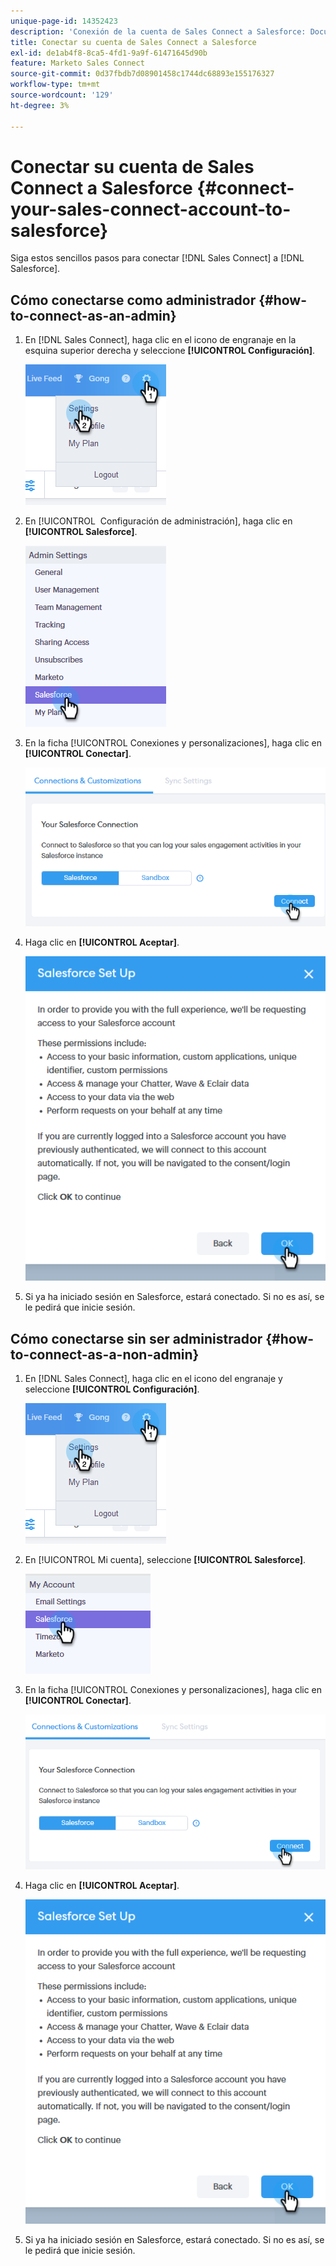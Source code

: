 ```yaml
---
unique-page-id: 14352423
description: 'Conexión de la cuenta de Sales Connect a Salesforce: Documentos de Marketo: documentación del producto'
title: Conectar su cuenta de Sales Connect a Salesforce
exl-id: de1ab4f8-8ca5-4fd1-9a9f-61471645d90b
feature: Marketo Sales Connect
source-git-commit: 0d37fbdb7d08901458c1744dc68893e155176327
workflow-type: tm+mt
source-wordcount: '129'
ht-degree: 3%

---
```


# Conectar su cuenta de Sales Connect a Salesforce {#connect-your-sales-connect-account-to-salesforce}

Siga estos sencillos pasos para conectar [!DNL Sales Connect] a [!DNL Salesforce].

## Cómo conectarse como administrador {#how-to-connect-as-an-admin}

1. En [!DNL Sales Connect], haga clic en el icono de engranaje en la esquina superior derecha y seleccione **[!UICONTROL Configuración]**.

   ![](assets/one.png)

1. En [!UICONTROL &#x200B; Configuración de administración], haga clic en **[!UICONTROL Salesforce]**.

   ![](assets/six.png)

1. En la ficha [!UICONTROL Conexiones y personalizaciones], haga clic en **[!UICONTROL Conectar]**.

   ![](assets/seven.png)

1. Haga clic en **[!UICONTROL Aceptar]**.

   ![](assets/four.png)

1. Si ya ha iniciado sesión en Salesforce, estará conectado. Si no es así, se le pedirá que inicie sesión.

## Cómo conectarse sin ser administrador {#how-to-connect-as-a-non-admin}

1. En [!DNL Sales Connect], haga clic en el icono del engranaje y seleccione **[!UICONTROL Configuración]**.

   ![](assets/one.png)

1. En [!UICONTROL Mi cuenta], seleccione **[!UICONTROL Salesforce]**.

   ![](assets/two.png)

1. En la ficha [!UICONTROL Conexiones y personalizaciones], haga clic en **[!UICONTROL Conectar]**.

   ![](assets/three.png)

1. Haga clic en **[!UICONTROL Aceptar]**.

   ![](assets/four.png)

1. Si ya ha iniciado sesión en Salesforce, estará conectado. Si no es así, se le pedirá que inicie sesión.

